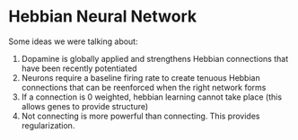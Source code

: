 # Hebbian Neural Network

Some ideas we were talking about:

1) Dopamine is globally applied and strengthens Hebbian connections that have been recently potentiated
2) Neurons require a baseline firing rate to create tenuous Hebbian connections that can be reenforced when the right network forms
3) If a connection is 0 weighted, hebbian learning cannot take place (this allows genes to provide structure)
4) Not connecting is more powerful than connecting. This provides regularization.